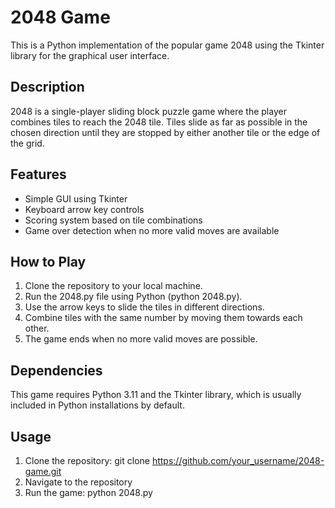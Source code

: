 # 2048 Game
This is a Python implementation of the popular game 2048 using the Tkinter library for the graphical user interface.

## Description
2048 is a single-player sliding block puzzle game where the player combines tiles to reach the 2048 tile. Tiles slide as far as possible in the chosen direction until they are stopped by either another tile or the edge of the grid.

## Features
- Simple GUI using Tkinter
- Keyboard arrow key controls
- Scoring system based on tile combinations
- Game over detection when no more valid moves are available

## How to Play
1. Clone the repository to your local machine.
2. Run the 2048.py file using Python (python 2048.py).
3. Use the arrow keys to slide the tiles in different directions.
4. Combine tiles with the same number by moving them towards each other.
5. The game ends when no more valid moves are possible.

## Dependencies
This game requires Python 3.11 and the Tkinter library, which is usually included in Python installations by default.

## Usage
1. Clone the repository: git clone https://github.com/your_username/2048-game.git
2. Navigate to the repository
3. Run the game: python 2048.py


